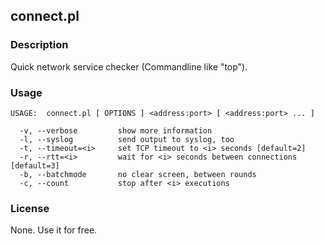 ## connect.pl

### Description

Quick network service checker (Commandline like "top").

### Usage

```
USAGE:  connect.pl [ OPTIONS ] <address:port> [ <address:port> ... ]

  -v, --verbose         show more information
  -l, --syslog          send output to syslog, too
  -t, --timeout=<i>     set TCP timeout to <i> seconds [default=2]
  -r, --rtt=<i>         wait for <i> seconds between connections [default=3]
  -b, --batchmode       no clear screen, between rounds
  -c, --count           stop after <i> executions
```

### License

None. Use it for free.


